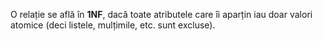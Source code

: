 O relație se află în **1NF**, dacă toate atributele care îi aparțin iau doar valori atomice (deci listele, mulțimile, etc. sunt excluse).